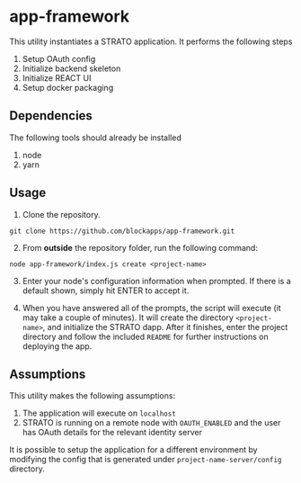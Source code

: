 # app-framework

This utility instantiates a STRATO application. It performs the following steps

1. Setup OAuth config
2. Initialize backend skeleton
3. Initialize REACT UI
4. Setup docker packaging

## Dependencies

The following tools should already be installed

1. node
2. yarn

## Usage
1. Clone the repository.
``` 
git clone https://github.com/blockapps/app-framework.git
```

2. From **outside** the repository folder, run the following command:

```
node app-framework/index.js create <project-name>
```

3. Enter your node's configuration information when prompted. If there is a default shown, simply hit ENTER to accept it.

4. When you have answered all of the prompts, the script will execute (it may take a couple of minutes). It will create the directory `<project-name>`, and initialize the STRATO dapp. After it finishes, enter the project directory and follow the included `README` for further instructions on deploying the app.


## Assumptions

This utility makes the following assumptions:

1. The application will execute on `localhost`
2. STRATO is running on a remote node with `OAUTH_ENABLED` and the user has OAuth details for the relevant identity server

It is possible to setup the application for a different environment by modifying the config that is generated under `project-name-server/config` directory.

